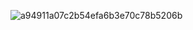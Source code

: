 ![a94911a07c2b54efa6b3e70c78b5206b](https://github.com/user-attachments/assets/520f02ea-be52-4ef6-965e-e82cefca1911)
